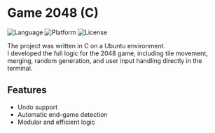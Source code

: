 # Game 2048 (C)

![Language](https://img.shields.io/badge/Language-C-blue)
![Platform](https://img.shields.io/badge/Platform-Ubuntu-lightgrey)
![License](https://img.shields.io/badge/License-MIT-yellow)

The project was written in C on a Ubuntu environment.  
I developed the full logic for the 2048 game, including tile movement, merging, random generation, and user input handling directly in the terminal.

## Features
- Undo support  
- Automatic end-game detection  
- Modular and efficient logic  


